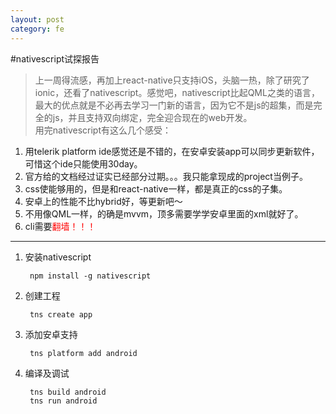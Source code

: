```yaml
---
layout: post
category: fe
---
```


#nativescript试探报告
>上一周得流感，再加上react-native只支持iOS，头脑一热，除了研究了ionic，还看了nativescript。感觉吧，nativescript比起QML之类的语言，最大的优点就是不必再去学习一门新的语言，因为它不是js的超集，而是完全的js，并且支持双向绑定，完全迎合现在的web开发。<br>
用完nativescript有这么几个感受：<br>
1. 用telerik platform ide感觉还是不错的，在安卓安装app可以同步更新软件，可惜这个ide只能使用30day。
2. 官方给的文档经过证实已经部分过期。。。我只能拿现成的project当例子。
3. css使能够用的，但是和react-native一样，都是真正的css的子集。
4. 安卓上的性能不比hybrid好，等更新吧～
5. 不用像QML一样，的确是mvvm，顶多需要学学安卓里面的xml就好了。
6. cli需要<font color=red>翻墙！！！</font>

***
1. 安装nativescript

        npm install -g nativescript
        
2. 创建工程

        tns create app
        
3. 添加安卓支持

        tns platform add android
        
4. 编译及调试

        tns build android
        tns run android